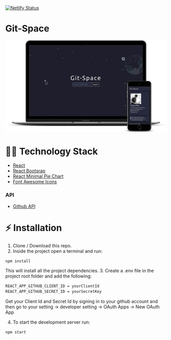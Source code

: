 [![Netlify Status](https://api.netlify.com/api/v1/badges/dfe3122e-492e-4fc6-b10f-a6f1e921a0bd/deploy-status)](https://app.netlify.com/sites/git-space/deploys)

# Git-Space
<img src="git-space.png" width="800">

# :man_technologist: Technology Stack
* [React](https://reactjs.org)
* [React Bootsrap](https://react-bootstrap.github.io)
* [React Minimal Pie Chart](https://www.npmjs.com/package/react-minimal-pie-chart)
* [Font Awesome Icons](https://fontawesome.com)
### API
* [Github API](https://developer.github.com/v3/)
# :zap: Installation
1. Clone / Download this repo.
2. Inside the project open a terminal and run:
```bash
npm install
```
This will install all the project dependencies.
3. Create a .env file in the project root folder and add the following:
```bash
REACT_APP_GITHUB_CLIENT_ID = yourClientId
REACT_APP_GITHUB_SECRET_ID = yourSecretKey
```
Get your Client Id and Secret Id by signing in to your github account and then go to your setting -> developer setting -> OAuth Apps -> New OAuth App

4. To start the development server run:
```bash
npm start
```
